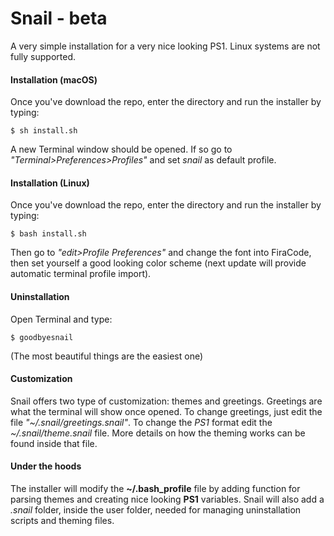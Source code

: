 # Snail - beta
A very simple installation for a very nice looking PS1. Linux systems are not fully supported.
#### Installation (macOS)
Once you've download the repo, enter the directory and run the installer by typing:
```
$ sh install.sh
```
A new Terminal window should be opened. If so go to *"Terminal>Preferences>Profiles"* and set *snail* as default profile.
#### Installation (Linux)
Once you've download the repo, enter the directory and run the installer by typing:
```
$ bash install.sh
```
Then go to *"edit>Profile Preferences"* and change the font into FiraCode, then set yourself a good looking color scheme (next update will provide automatic terminal profile import).
#### Uninstallation
Open Terminal and type:
```
$ goodbyesnail
```
(The most beautiful things are the easiest one)
#### Customization
Snail offers two type of customization: themes and greetings. Greetings are what the terminal will show once opened. To change greetings, just edit the file *"~/.snail/greetings.snail"*. To change the *PS1* format edit the *~/.snail/theme.snail* file. More details on how the theming works can be found inside that file.
#### Under the hoods
The installer will modify the **~/.bash_profile** file by adding function for parsing themes and creating nice looking **PS1** variables. Snail will also add a *.snail* folder, inside the user folder, needed for managing uninstallation scripts and theming files.
